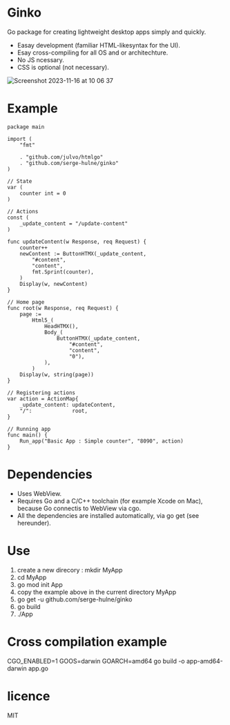 # Ginko
Go package for creating lightweight desktop apps simply and quickly.
- Easay development (familiar HTML-likesyntax for the UI).
- Esay cross-compiling for all OS and or architechture.
- No JS ncessary.
- CSS is optional (not necessary).

![Screenshot 2023-11-16 at 10 06 37](https://github.com/serge-hulne/ginko/assets/303502/5cd2aeaf-3f0e-415e-854b-dc0f72b1feb3)


# Example

```
package main

import (
	"fmt"

	. "github.com/julvo/htmlgo"
	. "github.com/serge-hulne/ginko"
)

// State
var (
	counter int = 0
)

// Actions
const (
	_update_content = "/update-content"
)

func updateContent(w Response, req Request) {
	counter++
	newContent := ButtonHTMX(_update_content,
		"#content",
		"content",
		fmt.Sprint(counter),
	)
	Display(w, newContent)
}

// Home page
func root(w Response, req Request) {
	page :=
		Html5_(
			HeadHTMX(),
			Body_(
				ButtonHTMX(_update_content,
					"#content",
					"content",
					"0"),
			),
		)
	Display(w, string(page))
}

// Registering actions
var action = ActionMap{
	_update_content: updateContent,
	"/":             root,
}

// Running app
func main() {
	Run_app("Basic App : Simple counter", "8090", action)
}

```

# Dependencies
- Uses WebView.
- Requires Go and a C/C++ toolchain (for example Xcode on Mac), because Go connectis to WebView via cgo.
- All the dependencies are installed automatically, via go get (see hereunder).

# Use
1. create a new direcory : mkdir MyApp
2. cd MyApp
3. go mod init App
5. copy the example above in the current directory MyApp 
6. go get -u github.com/serge-hulne/ginko
7. go build
8. ./App

# Cross compilation example
CGO_ENABLED=1 GOOS=darwin GOARCH=amd64 go build -o app-amd64-darwin app.go

# licence 
MIT

